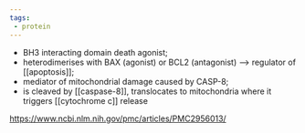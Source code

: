 ```yaml
---
tags:
 - protein
---
```

- BH3 interacting domain death agonist; 
- heterodimerises with BAX (agonist) or BCL2 (antagonist) --> regulator of [[apoptosis]]; 
- mediator of mitochondrial damage caused by CASP-8; 
- is cleaved by [[caspase-8]], translocates to mitochondria where it triggers [[cytochrome c]] release

https://www.ncbi.nlm.nih.gov/pmc/articles/PMC2956013/